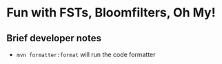 # Fun with FSTs, Bloomfilters, Oh My!

## Brief developer notes
- `mvn formatter:format` will run the code formatter

